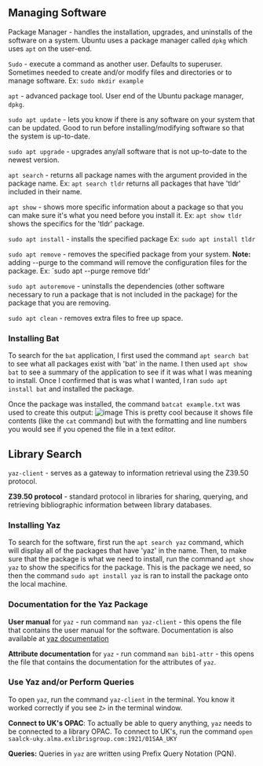 ## Managing Software
Package Manager -  handles the installation, upgrades, and uninstalls of the software on a system. Ubuntu uses a package manager called `dpkg` which uses `apt` on the user-end.

`Sudo` - execute a command as another user. Defaults to superuser. Sometimes needed to create and/or modify files and directories or to manage software.
Ex: `sudo mkdir example`

`apt` - advanced package tool. User end of the Ubuntu package manager, `dpkg`.

`sudo apt update` - lets you know if there is any software on your system that can be updated. Good to run before installing/modifying software so that the system is up-to-date.

`sudo apt upgrade` - upgrades any/all software that is not up-to-date to the newest version.

`apt search` - returns all package names with the argument provided in the package name.
Ex: `apt search tldr` returns all packages that have 'tldr' included in their name.

`apt show` - shows more specific information about a package so that you can make sure it's what you need before you install it.
Ex: `apt show tldr` shows the specifics for the 'tldr' package.

`sudo apt install` - installs the specified package 
Ex: `sudo apt install tldr`

`sudo apt remove` - removes the specified package from your system. **Note:** adding --purge to the command will remove the configuration files for the package.
Ex: `sudo apt --purge remove tldr'

`sudo apt autoremove` - uninstalls the dependencies (other software necessary to run a package that is not included in the package) for the package that you are removing. 

`sudo apt clean` - removes extra files to free up space.

### Installing Bat
To search for the `bat` application, I first used the command `apt search bat` to see what all packages exist with 'bat' in the name. I then used `apt show bat` to see a summary of the application to see if it was what I was meaning to install.
Once I confirmed that is was what I wanted, I ran `sudo apt install bat` and installed the package. 

Once the package was installed, the command `batcat example.txt` was used to create this output:
![image](https://github.com/caitepley/SYSLIB2024/assets/148588703/c59c95d4-94dd-4b08-9e6a-5237e6a82303)
This is pretty cool because it shows file contents (like the `cat` command) but with the formatting and line numbers you would see if you opened the file in a text editor. 

## Library Search
`yaz-client` - serves as a gateway to information retrieval using the Z39.50 protocol.

**Z39.50 protocol** -  standard protocol in libraries for sharing, querying, and retrieving bibliographic information between library databases.

### Installing Yaz
To search for the software, first run the `apt search yaz` command, which will display all of the packages that have 'yaz' in the name. Then, to make sure that the package is what we need to install, run the command `apt show yaz` to show the specifics for the package. This is the package we need, so then the command `sudo apt install yaz` is ran to install the package onto the local machine. 

### Documentation for the Yaz Package
**User manual** for `yaz` - run command `man yaz-client` - this opens the file that contains the user manual for the software. Documentation is also available at 
[yaz documentation](https://www.indexdata.com/resources/software/yaz/)

**Attribute documentation** for `yaz` - run command `man bib1-attr` - this opens the file that contains the documentation for the attributes of `yaz`.

### Use Yaz and/or Perform Queries
To open `yaz`, run the command `yaz-client` in the terminal. You know it worked correctly if you see `Z>` in the terminal window. 

**Connect to UK's OPAC**: To actually be able to query anything, `yaz` needs to be connected to a library OPAC. To connect to UK's, run the command `open saalck-uky.alma.exlibrisgroup.com:1921/01SAA_UKY
`

**Queries:** Queries in `yaz` are written using Prefix Query Notation (PQN). 


